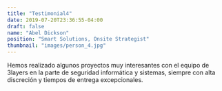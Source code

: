 ```yaml
---
title: "Testimonial4"
date: 2019-07-20T23:36:55-04:00
draft: false
name: "Abel Dickson"
position: "Smart Solutions, Onsite Strategist"
thumbnail: "images/person_4.jpg"
---
```

Hemos realizado algunos proyectos muy interesantes con el equipo de 3layers en la parte de seguridad informática y sistemas, siempre con alta discreción y tiempos de entrega excepcionales.